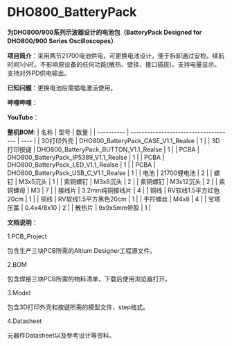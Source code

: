 # DHO800_BatteryPack

**为DHO800/900系列示波器设计的电池包（BatteryPack Designed for DHO800/900 Series Oscilloscopes）**

**项目简介**：采用两节21700电池供电，可更换电池设计，便于拆卸通过安检。续航时间1小时。不影响原设备的任何功能(散热、壁挂、接口插拔)。支持电量显示。支持对外PD供电输出。

**已知问题**：更换电池后需插电激活使用。

**哔哩哔哩**：

**YouTube**：

**整机BOM**:
| 名称       | 型号                                  | 数量 |
| ---------- | ------------------------------------- | ---- |
| 3D打印外壳 | DHO800_BatteryPack_CASE_V1.1_Realse   | 1    |
| 3D打印按键 | DHO800_BatteryPack_BUTTON_V1.1_Realse | 1    |
| PCBA       | DHO800_BatteryPack_IP5389_V1.1_Realse | 1    |
| PCBA       | DHO800_BatteryPack_LED_V1.1_Realse    | 1    |
| PCBA       | DHO800_BatteryPack_USB_C_V1.1_Realse  | 1    |
| 电池       | 21700锂电池                           | 2    |
| 螺钉       | M3x5沉头                              | 1    |
| 紫铜螺钉   | M3x6沉头                              | 2    |
| 紫铜螺钉   | M3x12沉头                             | 2    |
| 紫铜螺母   | M3                                    | 7    |
| 接线片     | 3.2mm纯铜接线片                       | 4    |
| 铜线       | RV软线1.5平方红色20cm                 | 1    |
| 铜线       | RV软线1.5平方黑色20cm                 | 1    |
| 手拧螺丝   | M4x8                                  | 4    |
| 宝塔压簧   | 0.4x4/8x10                            | 2    |
| 散热片     | 9x9x5mm带胶                           |  1    |

**文档说明**：<br>

1.PCB_Project

包含生产三块PCB所需的Altium Designer工程源文件。

2.BOM

包含焊接三块PCB所需的物料清单，下载后使用浏览器打开。

3.Model

包含3D打印外壳和按键所需的模型文件，step格式。

4.Datasheet

元器件Datasheet以及参考设计等资料。
